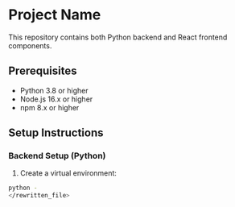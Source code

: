 # Project Name

This repository contains both Python backend and React frontend components.

## Prerequisites

- Python 3.8 or higher
- Node.js 16.x or higher
- npm 8.x or higher

## Setup Instructions

### Backend Setup (Python)

1. Create a virtual environment:

```bash
python -
</rewritten_file>    